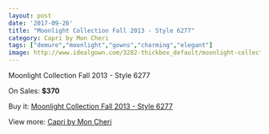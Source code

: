 ```yaml
---
layout: post
date: '2017-09-26'
title: "Moonlight Collection Fall 2013 - Style 6277"
category: Capri by Mon Cheri
tags: ["demure","moonlight","gowns","charming","elegant"]
image: http://www.idealgown.com/3282-thickbox_default/moonlight-collection-fall-2013-style-6277.jpg
---
```

Moonlight Collection Fall 2013 - Style 6277

On Sales: **$370**
<a href="https://www.idealgown.com/en/capri-by-mon-cheri/1570-moonlight-collection-fall-2013-style-6277.html"><amp-img layout="responsive" width="600" height="600" src="//www.idealgown.com/3282-thickbox_default/moonlight-collection-fall-2013-style-6277.jpg" alt="Moonlight Collection Fall 2013 - Style 6277 0" /></a>
<a href="https://www.idealgown.com/en/capri-by-mon-cheri/1570-moonlight-collection-fall-2013-style-6277.html"><amp-img layout="responsive" width="600" height="600" src="//www.idealgown.com/3283-thickbox_default/moonlight-collection-fall-2013-style-6277.jpg" alt="Moonlight Collection Fall 2013 - Style 6277 1" /></a>

Buy it: [Moonlight Collection Fall 2013 - Style 6277](https://www.idealgown.com/en/capri-by-mon-cheri/1570-moonlight-collection-fall-2013-style-6277.html "Moonlight Collection Fall 2013 - Style 6277")

View more: [Capri by Mon Cheri](https://www.idealgown.com/en/24-capri-by-mon-cheri "Capri by Mon Cheri")